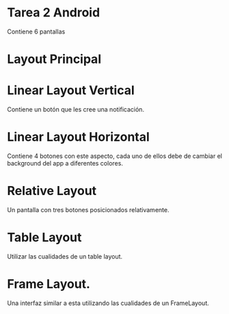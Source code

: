 # Tarea 2 Android
Contiene 6 pantallas

# Layout Principal

# Linear Layout Vertical
Contiene un botón que les cree una notificación.

# Linear Layout Horizontal
Contiene 4 botones con este aspecto, cada uno de ellos debe de cambiar el background del app a diferentes colores.

# Relative Layout
Un pantalla con tres botones posicionados relativamente.

# Table Layout
Utilizar las cualidades de un table layout.

# Frame Layout.
Una interfaz similar a esta utilizando las cualidades de un FrameLayout.
